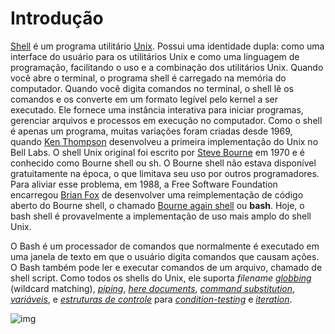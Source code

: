 # Introdução

[Shell](https://en.wikipedia.org/wiki/Shell_(computing)) é um programa utilitário [Unix](https://en.wikipedia.org/wiki/Unix). Possui uma identidade dupla: como uma interface do usuário para os utilitários Unix e como uma linguagem de programação, facilitando o uso e a combinação dos utilitários Unix. Quando você abre o terminal, o programa shell é carregado na memória do computador. Quando você digita comandos no terminal, o shell lê os comandos e os converte em um formato legível pelo kernel a ser executado. Ele fornece uma instância interativa para iniciar programas, gerenciar arquivos e processos em execução no computador. Como o shell é apenas um programa, muitas variações foram criadas desde 1969, quando [Ken Thompson](https://en.wikipedia.org/wiki/Ken_Thompson) desenvolveu a primeira implementação do Unix no Bell Labs. O shell Unix original foi escrito por [Steve Bourne](https://en.wikipedia.org/wiki/Stephen_R._Bourne) em 1970 e é conhecido como Bourne shell ou sh. O Bourne shell não estava disponível gratuitamente na época, o que limitava seu uso por outros programadores. Para aliviar esse problema, em 1988, a Free Software Foundation encarregou [Brian Fox](https://en.wikipedia.org/wiki/Brian_Fox_(computer_programmer)) de desenvolver uma reimplementação de código aberto do Bourne shell, o chamado [Bourne again shell](https://en.wikipedia.org/wiki/Bash_(Unix_shell)) ou **bash**. Hoje, o bash shell é provavelmente a implementação de uso mais amplo do shell Unix.

O Bash é um processador de comandos que normalmente é executado em uma janela de texto em que o usuário digita comandos que causam ações. O Bash também pode ler e executar comandos de um arquivo, chamado de shell script. Como todos os shells do Unix, ele suporta *filename [globbing](https://en.wikipedia.org/wiki/Glob_(programming))* (wildcard matching), *[piping](https://en.wikipedia.org/wiki/Pipeline_(Unix))*, *[here documents](https://en.wikipedia.org/wiki/Here_document)*, *[command substitution](https://en.wikipedia.org/wiki/Command_substitution)*, *[variáveis](https://en.wikipedia.org/wiki/Variable_(programming))*, e *[estruturas de controle](https://en.wikipedia.org/wiki/Control_flow)* para *[condition-testing](https://en.wikipedia.org/wiki/Conditional_(programming))* e *[iteration](https://en.wikipedia.org/wiki/Iteration)*.

![img](https://i.ibb.co/nj2LVTf/shell.png)
